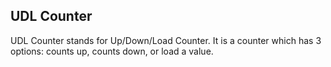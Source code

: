 ## UDL Counter

UDL Counter stands for Up/Down/Load Counter. It is a counter which has 3 options: counts up, counts down, or load a value.
